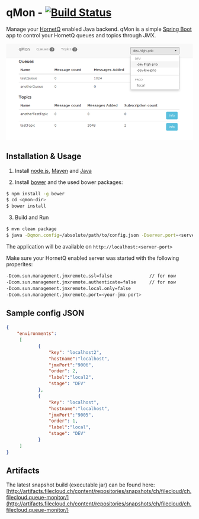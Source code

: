 # qMon - [![Build Status](https://travis-ci.org/domi55/qmon.svg?branch=master)](https://travis-ci.org/domi55/qmon)
Manage your [HornetQ](http://hornetq.jboss.org/) enabled Java backend.
qMon is a simple [Spring Boot](http://projects.spring.io/spring-boot/) app to control your HornetQ queues and topics through JMX.

![qMon index view](/static/sc_index.png)
## Installation & Usage
1) Install [node.js](http://nodejs.org/download/), [Maven](http://maven.apache.org/download.cgi) and [Java](http://www.oracle.com/technetwork/java/javase/downloads/index.html)

2) Install [bower](http://bower.io/) and the used bower packages:
```bash
$ npm install -g bower
$ cd <qmon-dir>
$ bower install
```

3) Build and Run
```bash
$ mvn clean package
$ java -Dqmon.config=/absolute/path/to/config.json -Dserver.port=<server-port> -jar target/ch.filecloud.queue-monitor-<version>.jar
```
The application will be available on ```http://localhost:<server-port>```

Make sure your HornetQ enabled server was started with the following properites:

```sh
-Dcom.sun.management.jmxremote.ssl=false              // for now
-Dcom.sun.management.jmxremote.authenticate=false     // for now
-Dcom.sun.management.jmxremote.local.only=false
-Dcom.sun.management.jmxremote.port=<your-jmx-port>
```
## Sample config JSON
```json
{
    "environments":
     [
            {
                "key": "localhost2",
                "hostname":"localhost",
                "jmxPort":"9006",
                "order": 2,
                "label":"local2",
                "stage": "DEV"
            },
            {
                "key": "localhost",
                "hostname":"localhost",
                "jmxPort":"9005",
                "order": 1,
                "label":"local",
                "stage": "DEV"
            }
     ]
}
```
## Artifacts
The latest snapshot build (executable jar) can be found here:
[http://artifacts.filecloud.ch/content/repositories/snapshots/ch/filecloud/ch.filecloud.queue-monitor/](http://artifacts.filecloud.ch/content/repositories/snapshots/ch/filecloud/ch.filecloud.queue-monitor/)



